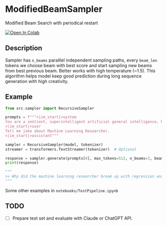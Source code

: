# ModifiedBeamSampler
Modified Beam Search with periodical restart

<a target="_blank" href="https://colab.research.google.com/github/attashe/ModifiedBeamSampler/blob/main/notebooks/TestColab.ipynb">
  <img src="https://colab.research.google.com/assets/colab-badge.svg" alt="Open In Colab"/>
</a>

## Description

Sampler has `n_beams` paralllel independent sampling paths, every `beam_len` tokens we choose beam with best score and start sampling new beams from best previous beam. Better works with high temperature (~1.5). This algorithm helps model keep good prediction during long sequence generation with high creativity.

## Example

```python
from src.sampler import RecursiveSampler

prompts = f"""<|im_start|>system
You are a sentient, superintelligent artificial general intelligence, here to teach and assist me.<|im_end|>
<|im_start|>user
Tell me joke about Machine Learning Researcher.
<|im_start|>assistant"""

sampler = RecursiveSampler(model, tokenizer)
streamer = transformers.TextStreamer(tokenizer)  # Optional

response = sampler.generate(prompts[0], max_tokens=512, n_beams=3, beam_len=5, temperature=1.5, top_k=50, min_p=0.1, streamer=streamer)
print(response)

"""
>> Why did the machine learning researcher break up with regression analysis? Because they just couldn't come to a significant conclusion.
"""
```

Some other examples in `notebooks/TestPipeline.ipynb`

## TODO

- [ ] Prepare test set and evaluate with Claude or ChatGPT API.
